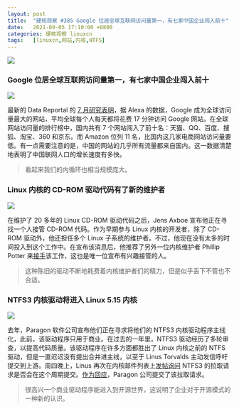 ```yaml
---
layout: post
title:	"硬核观察 #385 Google 位居全球互联网访问量第一，有七家中国企业闯入前十"
date:	2021-09-05 17:10:00 +0800 
categories:	硬核观察 linuxcn 
tags:	[linuxcn,网站,内核,NTFS]
---
```



![](/Asserts/Images//attachment/album/202109/05/170910lr8dn6b551zbztb5.jpg)


### Google 位居全球互联网访问量第一，有七家中国企业闯入前十


![](/Asserts/Images//attachment/album/202109/05/171059c8yqi868zj8z7cfs.png)


最新的 Data Reportal 的 [7 月研究表明](https://Asserts/Images/reportal.com/reports/digital-2021-global-overview-report)，据 Alexa 的数据，Google 成为全球访问量最大的网站，平均全球每个人每天都将花费 17 分钟访问 Google 网站。在全球网站访问量的排行榜中，国内共有 7 个网站闯入了前十名：天猫、QQ、百度、搜狐、淘宝、360 和京东。而 Amazon 位列 11 名，比国内这几家电商网站访问量要低。有一点需要注意的是，中国的网站的几乎所有流量都来自国内。这一数据清楚地表明了中国联网人口的增长速度有多快。



> 
> 看起来我们的内循环也相当规模庞大。
> 
> 
> 


### Linux 内核的 CD-ROM 驱动代码有了新的维护者


![](/Asserts/Images//attachment/album/202109/05/170949hqrbaatwbmwvsmzf.jpg)


在维护了 20 多年的 Linux CD-ROM 驱动代码之后，Jens Axboe 宣布他正在寻找一个人接管 CD-ROM 代码。作为早期参与 Linux 内核的开发者，除了 CD-ROM 驱动外，他还担任多个 Linux 子系统的维护者。不过，他现在没有太多的时间投入到这个工作中。在宣布该消息后，他推荐了另外一位内核维护者 Phillip Potter 来[接手](https://www.phoronix.com/scan.php?page=news_item&px=Linux-CD-ROM-New-Developer)该工作，这也是唯一位宣布有兴趣接管的人。



> 
> 这种陈旧的驱动不断地耗费着内核维护者们的精力，但是似乎丢下不管也不合适。
> 
> 
> 


### NTFS3 内核驱动将进入 Linux 5.15 内核


![](/Asserts/Images//attachment/album/202109/05/171003dvl39e3fzfg1p1gk.jpg)


去年，Paragon 软件公司宣布他们正在寻求将他们的 NTFS3 内核驱动程序主线化，此前，该驱动程序只用于商业。在过去的一年里，NTFS3 驱动经历了多轮审查，以提高代码质量。该驱动程序在许多方面都胜出了 Linux 内核之前的 NTFS 驱动，但是一直迟迟没有提出合并进主线，以至于 Linus Torvalds 主动发信呼吁提交到上游。周四晚上，Linus 再次在内核邮件列表上[发帖询问](http://lkml.iu.edu/hypermail/linux/kernel/2109.0/02428.html) NTFS3 的拉取请求是否会在这个周期提交。[作为回应](https://www.phoronix.com/scan.php?page=news_item&px=NTFS3-For-Linux-5.15)，Paragon 公司提交了该拉取请求。



> 
> 很高兴一个商业驱动程序能进入到开源世界，这说明了企业对于开源模式的一种新的认识。
> 
> 
>

